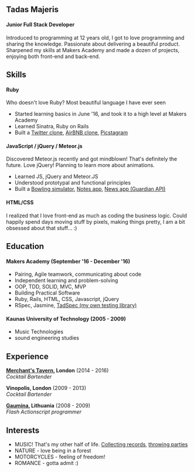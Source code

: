 ## Tadas Majeris

#### Junior Full Stack Developer

Introduced to programming at 12 years old, I got to love programming and sharing the knowledge. Passionate about delivering a beautiful product.
Sharpened my skills at Makers Academy and made a dozen of projects, enjoying both front-end and back-end.

## Skills

#### Ruby

Who doesn't love Ruby? Most beautiful language I have ever seen

- Started learning basics in June '16, and took it to a high level at Makers Academy
- Learned Sinatra, Ruby on Rails
- Built a [Twitter clone](https://github.com/tadasmajeris/chitter-challenge), [AirBNB clone](http://team3bnb.herokuapp.com), [Picstagram](https://github.com/tadasmajeris/instagram-challenge)

#### JavaScript / jQuery / Meteor.js

Discovered Meteor.js recently and got mindblown! That's definitely the future.
Love jQuery! Planning to learn more about animations.

- Learned JS, jQuery and Meteor.JS
- Understood prototypal and functional principles
- Built a [Bowling simulator](https://github.com/tadasmajeris/bowling-challenge), [Notes app](https://github.com/tadasmajeris/notes), [News app (Guardian API)](https://github.com/tadasmajeris/techno-news)

#### HTML/CSS

I realized that I love front-end as much as coding the business logic.
Could happily spend days moving stuff by pixels, making things pretty, I am a bit obsessed about that stuff... :)

## Education

#### Makers Academy (September '16 - December '16)

- Pairing, Agile teamwork, communicating about code
- Independent learning and problem-solving
- OOP, TDD, SOLID, MVC, MVP
- Building Practical Software
- Ruby, Rails, HTML, CSS, Javascript, jQuery
- RSpec, Jasmine, [TadSpec (my own testing library)](https://github.com/tadasmajeris/tadspec)

#### Kaunas University of Technology (2005 - 2009)

- Music Technologies
- sound engineering studies

## Experience

**[Merchant's Tavern](http://www.merchantstavern.co.uk/), London** (2014 - 2016)    
*Cocktail Bartender*

**Vinopolis, London** (2009 - 2013)    
*Cocktail Bartender*

**[Gaumina](https://www.gaumina.lt/index.php?lang=2), Lithuania** (2008 - 2009)   
*Flash Actionscript programmer*  

## Interests

- MUSIC! That's my other half of life. [Collecting records](https://www.discogs.com/user/tfortech/collection), [throwing parties](https://www.residentadvisor.net/promoter.aspx?id=51176)
- NATURE - love being in a forest
- MOTORCYCLES - feeling of freedom!
- ROMANCE - gotta admit :)
